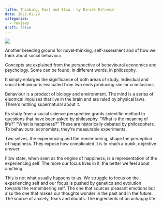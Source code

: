 ```yaml
---
title: Thinking, Fast and Slow - by Daniel Kahneman
date: 2022-01-29
categories:
  - reviews
draft: false
---
```


![](https://i.gr-assets.com/images/S/compressed.photo.goodreads.com/books/1317793965l/11468377.jpg)

Another breeding ground for novel-thinking, self-assesment and of how we think about social behaviour.

Concepts are explained from the perspective of behavioural economics and psychology.
Some can be found, in different words, in philosophy.

It simply enlarges the significance of both areas of study.
Individual and social behaviour is evaluated from two ends producing similar conclusions.

Behaviour is a product of biology and environment.
The mind is a series of electrical impulses that live in the brain and are ruled by physical laws.
There's nothing supernatural about it.

Its study from a social science perspective grants scientific method to questions that have been asked by philosophy.
"What is the meaning of life?" "What is happiness?" These are historically debated by philosophers.
To behavioural economists, they're measurable experiments.

Two selves, the experiencing and the remembering, shape the perception of happiness.
They expose how complicated it is to reach a quick, objective answer.

Flow state, when seen as the engine of happiness, is a representation of the experiencing self.
The more our focus lives in it, the better we feel about anything.

This is not what usually happens to us.
We struggle to focus on the experiencing self and our focus is pushed by genetics and evolution towards the remembering self.
The one that sources pleasant emotions but also the one that makes our thoughts wonder in the past and in the future.
The source of anxiety, fears and doubts.
The ingredients of an unhappy life.

